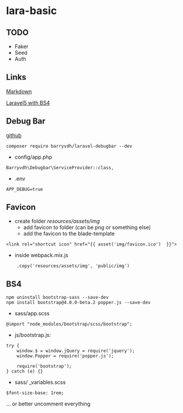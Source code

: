 # lara-basic

## TODO
- Faker
- Seed
- Auth


## Links

[Markdown](https://github.com/adam-p/markdown-here/wiki/Markdown-Cheatsheet)

[Laravel5 with BS4]([https://medium.com/@tadaspaplauskas/using-bootstrap-4-with-laravel-5-3-8d4efb8b82bf])

 
## Debug Bar
[github](https://github.com/barryvdh/laravel-debugbar) 
 
```
composer require barryvdh/laravel-debugbar --dev
```

* config/app.php
 
```
Barryvdh\Debugbar\ServiceProvider::class,
```

* .env
```
APP_DEBUG=true
```


## Favicon

- create folder *resources/assets/img*
  - add favicon to folder (can be png or something else)
  - add the favicon to the blade-template

``` 
<link rel="shortcut icon" href="{{ asset('img/favicon.ico')  }}">
```
  
  
- inside webpack.mix.js

```
	.copy('resources/assets/img', 'public/img')
```

## BS4

```
npm uninstall bootstrap-sass --save-dev
npm install bootstrap@4.0.0-beta.2 popper.js --save-dev
```

* sass/app.scss
```
@import "node_modules/bootstrap/scss/bootstrap";
```

* js/bootstrap.js:
```
try {
    window.$ = window.jQuery = require('jquery');
    window.Popper = require('popper.js');

    require('bootstrap');
} catch (e) {}
```

* sass/ _variables.scss
```
$font-size-base: 1rem;
```
... or better uncomment everything



